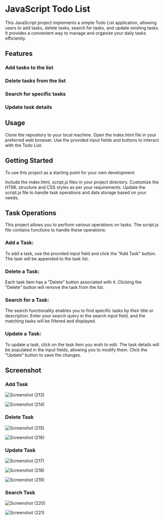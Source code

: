# JavaScript Todo List
This JavaScript project implements a simple Todo List application, allowing users to add tasks, delete tasks, search for tasks, and update existing tasks. It provides a convenient way to manage and organize your daily tasks efficiently.

## Features
### Add tasks to the list
### Delete tasks from the list
### Search for specific tasks
### Update task details

## Usage
Clone the repository to your local machine.
Open the index.html file in your preferred web browser.
Use the provided input fields and buttons to interact with the Todo List.

## Getting Started
To use this project as a starting point for your own development:

Include the index.html, script.js files in your project directory.
Customize the HTML structure and CSS styles as per your requirements.
Update the script.js file to handle task operations and data storage based on your needs.

## Task Operations
This project allows you to perform various operations on tasks. The script.js file contains functions to handle these operations:

### Add a Task:
To add a task, use the provided input field and click the "Add Task" button. The task will be appended to the task list.

### Delete a Task:
Each task item has a "Delete" button associated with it. Clicking the "Delete" button will remove the task from the list.

### Search for a Task:
The search functionality enables you to find specific tasks by their title or description. Enter your search query in the search input field, and the matching tasks will be filtered and displayed.

### Update a Task: 
To update a task, click on the task item you wish to edit. The task details will be populated in the input fields, allowing you to modify them. Click the "Update" button to save the changes.

## Screenshot

### Add Task
![Screenshot (213)](https://github.com/mateen27/javascript-projects/assets/136830885/21145448-9643-47f8-a5e0-a9f670dfe5ee)

![Screenshot (214)](https://github.com/mateen27/javascript-projects/assets/136830885/0ca655b2-8baa-40f9-8deb-1473c35601b9)

### Delete Task
![Screenshot (215)](https://github.com/mateen27/javascript-projects/assets/136830885/ba1620db-1b0e-44bc-a2ae-3079db9bd66c)

![Screenshot (216)](https://github.com/mateen27/javascript-projects/assets/136830885/47cc5391-4113-4e27-a339-cb40ed54aa2c)

### Update Task 
![Screenshot (217)](https://github.com/mateen27/javascript-projects/assets/136830885/614b8fce-2342-4bd5-a6dd-9e6bd9049540)

![Screenshot (218)](https://github.com/mateen27/javascript-projects/assets/136830885/4b7b434c-e1ac-4ae8-82e9-81954991df3c)

![Screenshot (219)](https://github.com/mateen27/javascript-projects/assets/136830885/8adb13b3-57d9-4c45-931a-5c3d4337278a)

### Search Task
![Screenshot (220)](https://github.com/mateen27/javascript-projects/assets/136830885/0d4f77a3-e13d-4888-9702-5dac2a9ef486)

![Screenshot (221)](https://github.com/mateen27/javascript-projects/assets/136830885/5c7d43f6-f41c-4572-9585-3f26b2a94e2d)
